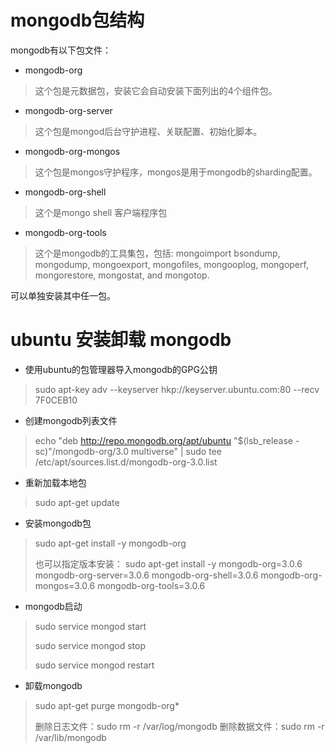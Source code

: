 mongodb包结构
=====

mongodb有以下包文件：

* mongodb-org

 > 这个包是元数据包，安装它会自动安装下面列出的4个组件包。

* mongodb-org-server

 > 这个包是mongod后台守护进程、关联配置、初始化脚本。

* mongodb-org-mongos
 > 这个包是mongos守护程序，mongos是用于mongodb的sharding配置。

* mongodb-org-shell
 > 这个是mongo shell 客户端程序包

* mongodb-org-tools
 > 这个是mongodb的工具集包，包括: mongoimport bsondump, mongodump, mongoexport, mongofiles, mongooplog, mongoperf, mongorestore, mongostat, and mongotop.

可以单独安装其中任一包。

ubuntu 安装卸载 mongodb
=====

* 使用ubuntu的包管理器导入mongodb的GPG公钥
 
 > sudo apt-key adv --keyserver hkp://keyserver.ubuntu.com:80 --recv 7F0CEB10

* 创建mongodb列表文件
 > echo "deb http://repo.mongodb.org/apt/ubuntu "$(lsb_release -sc)"/mongodb-org/3.0 multiverse" | sudo tee /etc/apt/sources.list.d/mongodb-org-3.0.list
 
* 重新加载本地包
 > sudo apt-get update
 
* 安装mongodb包

 > sudo apt-get install -y mongodb-org
 >
 > 也可以指定版本安装： sudo apt-get install -y mongodb-org=3.0.6 mongodb-org-server=3.0.6 mongodb-org-shell=3.0.6 mongodb-org-mongos=3.0.6 mongodb-org-tools=3.0.6

* mongodb启动
 > sudo service mongod start
 >
 > sudo service mongod stop
 >
 > sudo service mongod restart
   
* 卸载mongodb
 > sudo apt-get purge mongodb-org*
 >
 > 删除日志文件：sudo rm -r /var/log/mongodb
 > 删除数据文件：sudo rm -r /var/lib/mongodb